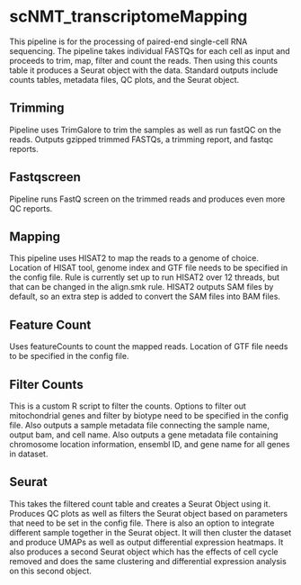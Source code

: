 # scNMT_transcriptomeMapping

This pipeline is for the processing of paired-end single-cell RNA sequencing. The pipeline takes individual FASTQs for each cell as input and proceeds to trim, map, filter and count the reads. Then using this counts table it produces a Seurat object with the data. Standard outputs include counts tables, metadata files, QC plots, and the Seurat object.

Trimming
--------
Pipeline uses TrimGalore to trim the samples as well as run fastQC on the reads. Outputs gzipped trimmed FASTQs, a trimming report, and fastqc reports.

Fastqscreen
-----------
Pipeline runs FastQ screen on the trimmed reads and produces even more QC reports.

Mapping
-------
This pipeline uses HISAT2 to map the reads to a genome of choice. Location of HISAT tool, genome index and GTF file needs to be specified in the config file. Rule is currently set up to run HISAT2 over 12 threads, but that can be changed in the align.smk rule. HISAT2 outputs SAM files by default, so an extra step is added to convert the SAM files into BAM files.

Feature Count
-------------
Uses featureCounts to count the mapped reads. Location of GTF file needs to be specified in the config file.

Filter Counts
-------------
This is a custom R script to filter the counts. Options to filter out mitochondrial genes and filter by biotype need to be specified in the config file. Also outputs a sample metadata file connecting the sample name, output bam, and cell name. Also outputs a gene metadata file containing chromosome location information, ensembl ID, and gene name for all genes in dataset.

Seurat
------
This takes the filtered count table and creates a Seurat Object using it. Produces QC plots as well as filters the Seurat object based on parameters that need to be set in the config file. There is also an option to integrate different sample together in the Seurat object. It will then cluster the dataset and produce UMAPs as well as output differential expression heatmaps. It also produces a second Seurat object which has the effects of cell cycle removed and does the same clustering and differential expression analysis on this second object.

